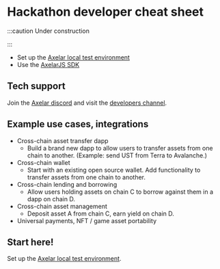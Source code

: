 # Hackathon developer cheat sheet

:::caution Under construction

:::

- Set up the [Axelar local test environment](local.md)
- Use the [AxelarJS SDK](sdk.md)

## Tech support

Join the [Axelar discord](https://discord.gg/aRZ3Ra6f7D) and visit the [developers channel](https://discord.com/channels/770814806105128977/955655587260170272).

## Example use cases, integrations

- Cross-chain asset transfer dapp
  - Build a brand new dapp to allow users to transfer assets from one chain to another. (Example: send UST from Terra to Avalanche.)
- Cross-chain wallet
  - Start with an existing open source wallet. Add functionality to transfer assets from one chain to another.
- Cross-chain lending and borrowing
  - Allow users holding assets on chain C to borrow against them in a dapp on chain D.
- Cross-chain asset management
  - Deposit asset A from chain C, earn yield on chain D.
- Universal payments, NFT / game asset portability

## Start here!

Set up the [Axelar local test environment](local.md).
